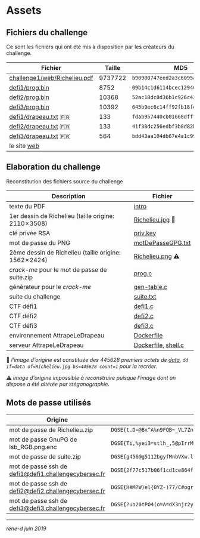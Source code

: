 # Assets

## Fichiers du challenge

Ce sont les fichiers qui ont été mis à disposition par les créateurs du challenge.

Fichier | Taille | MD5
------- | ------ | ----
[challenge1/web/Richelieu.pdf](challenge1/web/Richelieu.pdf) | 9737722 | `b90900747eed2a3c6095aab7185651e5`
[defi1/prog.bin](defi1/prog.bin)       |  8752 | `09b14c1d6114bcec12940a46e47f09b7`
[defi2/prog.bin](defi2/prog.bin)       | 10368 | `52ac18dc0d36b1c926c4220e0dada2de`
[defi3/prog.bin](defi3/prog.bin)       | 10392 | `645b9ec6c14ff92fb18fde1d911487f5`
[defi1/drapeau.txt](defi1/drapeau.txt) 🇫🇷 |   133 | `fdab957440cb01668dfff5864fd87f19`
[defi2/drapeau.txt](defi2/drapeau.txt) 🇫🇷 |   133 | `41f38dc256edbf3b8d82b2875c7d5c22`
[defi3/drapeau.txt](defi3/drapeau.txt) 🇫🇷 |   564 | `bdd43aa104db67e4a1c99c59e353c5a4`
le site [web](challenge1/web/) | |

## Elaboration du challenge

Reconstitution des fichiers source du challenge

Description | Fichier
----------- | -------
texte du PDF | [intro](challenge1/README.md#Texte-dintroduction)
1er dessin de Richelieu (taille origine: 2110 × 3508) | [Richelieu.jpg](challenge1/Richelieu-resized.jpg) 💬
clé privée RSA | [priv.key](challenge1/results/priv.key)
mot de passe du PNG | [motDePasseGPG.txt](challenge1/results/motDePasseGPG.txt)
2ème dessin de Richelieu (taille origine: 1562 × 2424) | [Richelieu.png](challenge1/lsb_RGB-resized.png) ⚠️
_crack-me_ pour le mot de passe de suite.zip | [prog.c](challenge2/prog.c)
générateur pour le _crack-me_ | [gen-table.c](challenge2/gen-table.c)
suite du challenge | [suite.txt](challenge1/results/suite.txt)
CTF défi1 | [defi1.c](defi1/defi1.c)
CTF défi2 | [defi2.c](defi2/defi2.c)
CTF défi3 | [defi3.c](defi3/defi3.c)
environnement AttrapeLeDrapeau | [Dockerfile](docker/ctf/Dockerfile)
serveur AttrapeLeDrapeau | [Dockerfile](docker/ctf-server/Dockerfile), [shell.c](docker/ctf-server/shell.c)

💬 _l'image d'origine est constituée des 445628 premiers octets de [data](challenge1/results/data), `dd if=data of=Richelieu.jpg bs=445628 count=1` pour la recréer._

⚠️ _image d'origine impossible à reconstruire puisque l'image dont on dispose a été altérée par stéganographie._

## Mots de passe utilisés

Origine | Passphrase
------- | ----------
mot de passe de Richelieu.zip                         | `DGSE{t.D=@Bx^A%n9FQB~_VL7Zn8z=:K^4ikE=j0EGHqI}`
mot de passe GnuPG de lsb_RGB.png.enc                 | `DGSE{Ti,%yei3=stlh_,5@pIrrMU.^mJC:luYbt1Qe_-Y}`
mot de passe de suite.zip                             | `DGSE{g456@g5112bgyfMnbVXw.llM}`
mot de passe ssh de defi1@defi1.challengecybersec.fr  | `DGSE{2f77c517b06f1cd1ce864f79f41f25ca8874413c8c1204f7ec9c6728c87f270a}`
mot de passe ssh de defi2@defi2.challengecybersec.fr  | `DGSE{H#M?W)el{0YZ-)77/C#ogrp}k4&EbP}`
mot de passe ssh de defi3@defi3.challengecybersec.fr  | `DGSE{?uo20tPO4(o=A=dX3njr2y{emZQodR}`

---
*rene-d juin 2019*
